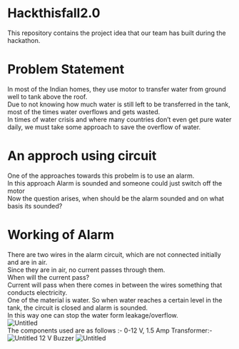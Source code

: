 # Hackthisfall2.0
This repository contains the project idea that our team has built during the hackathon.
# Problem Statement
In most of the Indian homes, they use motor to transfer water
from ground well to tank above the roof.
<br>
Due to not knowing how much water is still left to be
transferred in the tank, most of the times water overflows and
gets wasted.
<br>
In times of water crisis and where many countries don’t even
get pure water daily, we must take some approach to save the
overflow of water.
<br>
# An approch using circuit
One of the approaches towards this probelm is to
use an alarm.
<br>
In this approach Alarm is sounded and someone
could just switch off the motor
<br>
Now the question arises, when should be the
alarm sounded and on what basis its sounded?
<br>
# Working of Alarm
There are two wires in the alarm circuit, which are not connected initially and are
in air.
<br>
Since they are in air, no current passes through them.
<br>
When will the current pass?
<br>
Current will pass when there comes in between the wires something that conducts
electricity.
<br>
One of the material is water. So when water reaches a certain level in the tank, the
circuit is closed and alarm is sounded.
<br>
In this way one can stop the water form leakage/overflow.
<br>
![Untitled](https://user-images.githubusercontent.com/55314442/138474088-5d101025-00ac-42d2-9ed0-ca7abb36bf90.png)
<br>
The components used are as follows :- 
0-12 V, 1.5 Amp Transformer:-
![Untitled](https://a.storyblok.com/f/131721/448x265/6b50e82356/img_20211023_130410.jpg)
12 V Buzzer
![Untitled](https://a.storyblok.com/f/131721/336x370/8cbc43ed75/img_20211023_130311.jpg)
